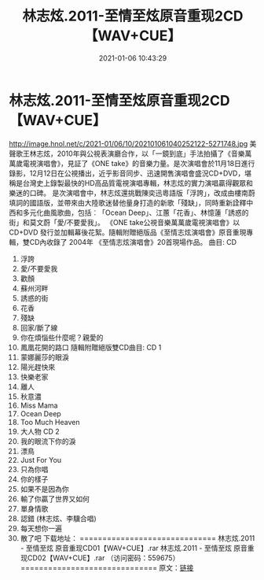 ﻿---
title: 林志炫.2011-至情至炫原音重现2CD【WAV+CUE】
date: 2021-01-06 10:43:29
categories: WAV车载音乐、镜像
tags: 华语流行
---
# 林志炫.2011-至情至炫原音重现2CD【WAV+CUE】

http://image.hnol.net/c/2021-01/06/10/202101061040252122-5271748.jpg
美聲歌王林志炫，2010年與公視表演廳合作，以「一鏡到底」手法拍攝了《音樂萬萬歲電視演唱會》，見証了《ONE
take》的音樂力量。是次演唱會於11月18日進行錄影，12月12日在公視播出，近乎影音同步、迅速開售演唱會盛況CD+DVD，堪稱是台灣史上錄製最快的HD高品質電視演唱專輯，林志炫的實力演唱贏得觀眾和樂迷的口碑。
是次演唱會中，林志炫還挑戰陳奕迅粵語版「浮誇」，改成由樓南蔚填詞的國語版，並帶來由大陸歌迷替他量身打造的新歌「殘缺」，同時重新詮釋中西和多元化曲風歌曲，包括︰「Ocean
Deep」、江蕙「花香」、林憶蓮「誘惑的街」和莫文蔚「愛/不要愛我」。
《ONE take公視音樂萬萬歲電視演唱會》以CD+DVD
發行並加輯幕後花絮。隨輯附贈絕版品《至情志炫演唱會》原音重現專輯，雙CD內收錄了 2004年
《至情志炫演唱會》20首現場作品。
曲目:
CD
01. 浮誇
02. 愛/不要愛我
03. 歡顏
04. 蘇州河畔
05. 誘惑的街
06. 花香
07. 殘缺
08. 回家/斷了線
09. 你在煩惱些什麼呢？親愛的
10. 鳳凰花開的路口
隨輯附贈絕版雙CD曲目:
CD 1
01. 蒙娜麗莎的眼淚
02. 陽光趕快來
03. 快樂老家
04. 離人
05. 秋意濃
06. Miss Mama
07. Ocean Deep
08. Too Much Heaven
09. 大人物
CD 2
01. 我的眼流下你的淚
02. 漂鳥
03. Just For You
04. 只為你唱
05. 你的樣子
06. 如果不是因為你
07. 輸了你贏了世界又如何
08. 單身情歌
09. 認錯 (林志炫、李驥合唱)
10. 每天想你一遍
11. 散了吧
下载地址：
==============================
林志炫.2011 - 至情至炫
原音重现CD01【WAV+CUE】.rar
林志炫.2011 - 至情至炫 原音重现CD02【WAV+CUE】.rar
（访问密码：559675）
==============================
原文：[链接](https://blog.sina.com.cn/s/blog_1647c7e7601030q7o.html)